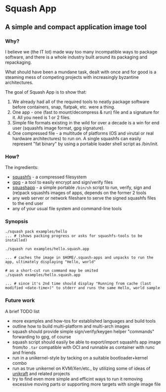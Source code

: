 # Squash App

## A simple and compact application image tool


### Why?

I believe we (the IT lot) made way too many incompatible ways to package software,
and there is a whole industry built around its packaging and repackaging.

What should have been a mundane task, dealt with once and for good is a steaming
mess of competing projects with increasingly byzantine architectures.

The goal of Squash App is to show that:

1. We already had all of the required tools to neatly package software before containers, snap, flatpak, etc. were a thing.
2. One app - one (fast to mount/decompress & run) file and a signature for it. All you need is 1 or 2 files.
3. Simple file formats existing in the wild for over a decade is a win for end user (squashfs image format, gpg signature).
4. One compressed file - a multitude of platforms (OS and virutal or real hardware architectures) to run on. 
A single squashfs can easily represent "fat binary" by using a portable loader shell script as /bin/init.

### How?

The ingredients:
- [squashfs](https://github.com/plougher/squashfs-tools) - a compressed filesystem
- [gpg](https://www.gnupg.org/) - a tool to easily encrypt and sign/verify files
- [squashapp](./squashapp) - a simple portable `/bin/sh` script to run, verify, sign and (re)pack squashfs images of apps, depends on the former 2 tools
- any web server or network fileshare to serve the signed squashfs files to the end user
- any of your usual file system and command-line tools

### Synopsis
```shell
./squash pack examples/hello
... # (shows packing progress or asks for squashfs-tools to be installed)

./squash run examples/hello.squash.app

... # caches the image in $HOME/.squash-apps and unpacks to run the app, ultimately displaying "Hello, world"

# as a short-cut run command may be omited
./squash examples/hello.squash.app

... # since it's 2nd time should display "Running from cache (last modified <date-time>)" to stderr and runs the same Hello, world sample

```

### Future work

A brief TODO list

- more examples and how-tos for established languages and build tools
- outline how to build multi-platform and multi-arch images
- squash should provide simple sign/verify/keygen helper "commands" forwarding to gpg, of course
- squash script should easily be able to export/import squashfs app image from/to `.tar` compatible with OCI and runnable as container with runc and friends
- run in a unikernel-style by tacking on a suitable bootloader+kernel combo
- run as true unikernel on KVM/Xen/etc., by utilizing some of ideas of [unikraft](http://www.unikraft.org) and related projects
- try to find even more simple and efficint ways to run it removing excessive moving parts or supporting more targets with single image file

